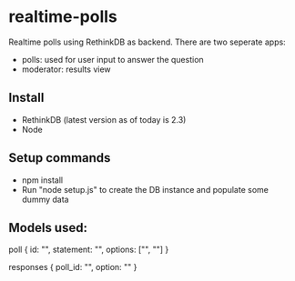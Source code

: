 # realtime-polls
Realtime polls using RethinkDB as backend. There are two seperate apps:
- polls: used for user input to answer the question
- moderator: results view

## Install
- RethinkDB (latest version as of today is 2.3)
- Node

## Setup commands
- npm install
- Run "node setup.js" to create the DB instance and populate some dummy data

## Models used:

poll
{
	id: "",
	statement: "",
	options: ["", ""]
}

responses
{
	poll_id: "",
	option: ""
}